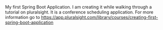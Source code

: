 My first Spring Boot Application. I am creating it while walking through a tutorial on pluralsight. It is a conference scheduling application. For more information go to https://app.pluralsight.com/library/courses/creating-first-spring-boot-application